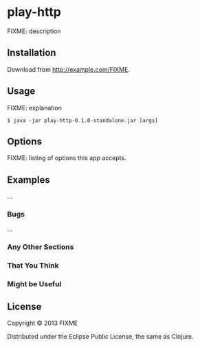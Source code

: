 # play-http

FIXME: description

## Installation

Download from http://example.com/FIXME.

## Usage

FIXME: explanation

    $ java -jar play-http-0.1.0-standalone.jar [args]

## Options

FIXME: listing of options this app accepts.

## Examples

...

### Bugs

...

### Any Other Sections
### That You Think
### Might be Useful

## License

Copyright © 2013 FIXME

Distributed under the Eclipse Public License, the same as Clojure.
